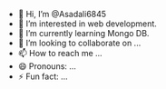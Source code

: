 - 👋 Hi, I’m @Asadali6845
- 👀 I’m interested in web development.
- 🌱 I’m currently learning Mongo DB.
- 💞️ I’m looking to collaborate on ...
- 📫 How to reach me ...
- 😄 Pronouns: ...
- ⚡ Fun fact: ...

<!---
Asadali6845/Asadali6845 is a ✨ special ✨ repository because its `README.md` (this file) appears on your GitHub profile.
You can click the Preview link to take a look at your changes.
--->
